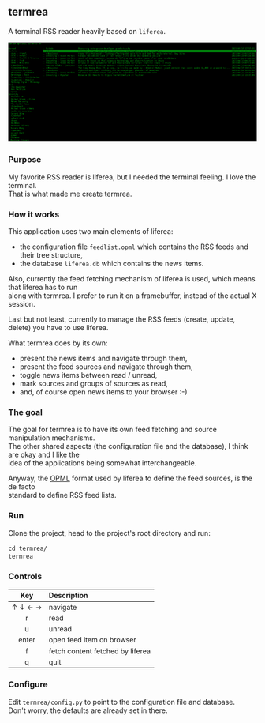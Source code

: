 ## termrea

A terminal RSS reader heavily based on `liferea`.

![](docs/images/screenshot.png)

### Purpose

My favorite RSS reader is liferea, but I needed the terminal feeling. I love the terminal.  
That is what made me create termrea.

### How it works

This application uses two main elements of liferea:

- the configuration file `feedlist.opml` which contains the RSS feeds and their tree structure,
- the database `liferea.db` which contains the news items.

Also, currently the feed fetching mechanism of liferea is used, which means that liferea has to run  
along  with termrea. I prefer to run it on a framebuffer, instead of the actual X session.

Last but not least, currently to manage the RSS feeds (create, update, delete) you have to use liferea.

What termrea does by its own:

- present the news items and navigate through them,
- present the feed sources and navigate through them,
- toggle news items between read / unread,
- mark sources and groups of sources as read,
- and, of course open news items to your browser :-)

### The goal

The goal for termrea is to have its own feed fetching and source manipulation mechanisms.  
The other shared aspects (the configuration file and the database), I think are okay and I like the  
idea of the applications being somewhat interchangeable.

Anyway, the [OPML](https://en.wikipedia.org/wiki/OPML) format used by liferea to define the feed sources, is the de facto  
standard to define RSS feed lists.

### Run

Clone the project, head to the project's root directory and run:

```
cd termrea/
termrea
```

### Controls

| Key     | Description                        |
| :-----: | :--------------------------------- |
| ↑ ↓ ← → | navigate                           |
| r       | read                               |
| u       | unread                             |
| enter   | open feed item on browser          |
| f       | fetch content fetched by liferea   |
| q       | quit                               |

### Configure

Edit `termrea/config.py` to point to the configuration file and database.  
Don't worry, the defaults are already set in there.

